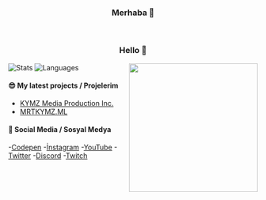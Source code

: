 <h3 align="center">Merhaba 👋</h3><br><h3 align="center">Hello 👋</h3>

<img align="right" src="https://cdn.kymzmediaproduction.xyz/img-cdn/kymz-apple-touch-icon.png" width="260">

![Stats](https://github-readme-stats.vercel.app/api/?username=MertKaymaz35&show_icons=true&include_all_commits=true&count_private=true)
![Languages](https://github-readme-stats.vercel.app/api/top-langs/?username=MertKaymaz35&layout=compact)

#### 😎  My latest projects / Projelerim
- [KYMZ Media Production Inc.](https://kymzmediaproduction.xyz/)
- [MRTKYMZ.ML](https://mrtkymz.ml)
#### 🙌  Social Media / Sosyal Medya
-[Codepen](https://codepen.io/mertkaymaz35)
-[İnstagram](https://mrtkymz.ml/instagram)
-[YouTube](https://mrtkymz.ml/youtube)
-[Twitter](https://mrtkymz.ml/twitter)
-[Discord](https://mrtkymz.ml/discord)
-[Twitch](https://mrtkymz.ml/twitch)
